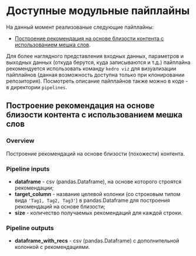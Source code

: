 # Доступные модульные пайплайны

На данный момент реализованые следующие пайплайны:

- [Построение рекомендация на основе близости контента с использованием мешка слов](#построение-рекомендация-на-основе-близости-контента-с-использованием-мешка-слов).

Для более наглядного представления входных данных, параметров и выходных данных (откуда берутся, куда записываются и т.д.) пайплайна рекомендуется использовать команду `kedro viz` для визуализации пайплайнов (данная возможность доступна только при клонировании репозитория). Посмотреть описание пайплайнов также можно в коде - в директории `pipelines`.

## Построение рекомендация на основе близости контента с использованием мешка слов

### Overview

Построение рекомендаций на основе близости (похожести) контента.

### Pipeline inputs

- **dataframe** - csv (pandas.Dataframe), на основе которого строятся рекомендации;  
- **target_column** - название целевой колонки (со строковым типом вида `'Tag1, Tag2, Tag3'`) в pandas.Dataframe для построения рекомендаций на основе близости;
- **size** - количество получаемых рекомендаций для каждой строки.

### Pipeline outputs

- **dataframe_with_recs** - csv (pandas.Dataframe) с дополнительной колонкой с рекомендациями.
